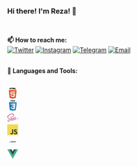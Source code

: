 	
### Hi there! I'm Reza! 👋
<br/>

**📫 How to reach me:**
<br/>
[![Twitter](https://img.shields.io/badge/-Twitter-ffc700?style=flat-square&logo=Twitter&logoColor=444)](https://twitter.com/effati78)
[![Instagram](https://img.shields.io/badge/-Instagram-ffc700?style=flat-square&logo=Instagram&logoColor=444)](https://Instagram.com/effati78)
[![Telegram](https://img.shields.io/badge/-Telegram-ffc700?style=flat-square&logo=Telegram&logoColor=444)](https://t.me/effati78)
[![Email](https://img.shields.io/badge/-Email-ffc700?style=flat-square&logo=Gmail&logoColor=444)](mailto:effati78@pm.me)
<br/>
<br/>

**🌱 Languages and Tools:**
<br/>
<div style="white-space: pre">
<img height="25" src="https://raw.githubusercontent.com/github/explore/80688e429a7d4ef2fca1e82350fe8e3517d3494d/topics/html/html.png">
<img height="25" src="https://raw.githubusercontent.com/github/explore/80688e429a7d4ef2fca1e82350fe8e3517d3494d/topics/css/css.png">
<img height="25" src="https://raw.githubusercontent.com/github/explore/80688e429a7d4ef2fca1e82350fe8e3517d3494d/topics/sass/sass.png">
<img height="25" src="https://raw.githubusercontent.com/github/explore/80688e429a7d4ef2fca1e82350fe8e3517d3494d/topics/javascript/javascript.png">
<img height="25" src="https://raw.githubusercontent.com/github/explore/80688e429a7d4ef2fca1e82350fe8e3517d3494d/topics/jquery/jquery.png">
<img height="25" src="https://raw.githubusercontent.com/github/explore/80688e429a7d4ef2fca1e82350fe8e3517d3494d/topics/vue/vue.png">
</div>
